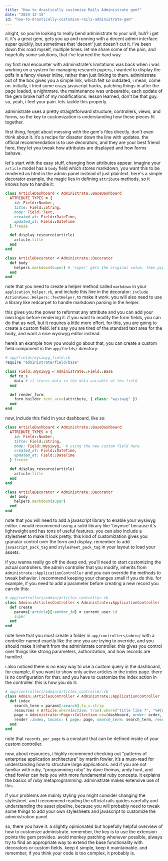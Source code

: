 ```yaml
---
title: "How to drastically customise Rails Administrate gem?"
date: "2024-12-15"
id: "how-to-drastically-customise-rails-administrate-gem"
---
```


alright, so you're looking to really bend administrate to your will, huh? i get it. it's a great gem, gets you up and running with a decent admin interface super quickly, but sometimes that 'decent' just doesn't cut it. i’ve been down this road myself, multiple times. let me share some of the pain, and hopefully some solutions, that i've learned the hard way.

my first real encounter with administrate's limitations was back when i was working on a system for managing research papers, i wanted to display the pdfs in a fancy viewer inline, rather than just linking to them. administrate out of the box gives you a simple link, which felt so outdated, i mean, come on. initially, i tried some crazy javascript hacks, patching things in after the page loaded, a nightmare. the maintenance was unbearable, each update of the gem broke half of my modifications. lesson learned, don't be that guy. so, yeah, i feel your pain. lets tackle this properly.

administrate uses a pretty straightforward structure, controllers, views, and forms, so the key to customization is understanding how these pieces fit together.

first thing, forget about messing with the gem's files directly. don't even think about it. it’s a recipe for disaster down the line with updates. the official recommendation is to use decorators, and they are your best friend here, they let you tweak how attributes are displayed and how forms behave.

let's start with the easy stuff, changing how attributes appear. imagine your `article` model has a `body` field which stores markdown, you want this to be rendered as html in the admin panel instead of just plaintext. here's a simple decorator example, the magic lies in defining `attribute` methods, so it knows how to handle it:

```ruby
class ArticleDashboard < Administrate::BaseDashboard
  ATTRIBUTE_TYPES = {
    id: Field::Number,
    title: Field::String,
    body: Field::Text,
    created_at: Field::DateTime,
    updated_at: Field::DateTime
  }.freeze

  def display_resource(article)
    article.title
  end
end

class ArticleDecorator < Administrate::Decorator
  def body
    helpers.markdown(super) # 'super' gets the original value, then pipe it through the markdown helper
  end
end
```

note that you need to create a helper method called `markdown` in your `application_helper.rb`, and include this line in the decorator: `include ActionView::Helpers::TextHelper`, to make it work. you will also need to use a library like redcarpet to handle markdown parsing in the helper.

this gives you the power to reformat any attribute and you can add your own logic before rendering it. if you want to modify the form fields, you can do that as well, but it requires a little more effort. for this, you are going to create a custom field. let's say you are tired of the standard text area for the body, and want a nice wysiwyg editor instead.

here’s an example how you would go about that, you can create a custom field component in the `app/fields/` directory:

```ruby
# app/fields/wysiwyg_field.rb
require "administrate/field/base"

class Field::Wysiwyg < Administrate::Field::Base
  def to_s
    data # it stores data in the data variable of the field
  end

  def render_form
    form_builder.text_area(attribute, { class: "wysiwyg" })
  end
end
```

now, include this field in your dashboard, like so:

```ruby
class ArticleDashboard < Administrate::BaseDashboard
  ATTRIBUTE_TYPES = {
    id: Field::Number,
    title: Field::String,
    body: Field::Wysiwyg,  # using the new custom field here
    created_at: Field::DateTime,
    updated_at: Field::DateTime
  }.freeze

  def display_resource(article)
    article.title
  end
end

class ArticleDecorator < Administrate::Decorator
  def body
    helpers.markdown(super)
  end
end
```

note that you will need to add a javascript library to enable your wysiwyg editor. i would recommend using a solid library like 'tinymce' because it's lightweight and has tons of useful features. you can also include a stylesheet to make it look pretty. this kind of customization gives you granular control over the form and display. remember to add `javascript_pack_tag` and `stylesheet_pack_tag` in your layout to load your assets.

if you wanna really go off the deep end, you'll need to start customizing the actual controllers. the admin controller that you modify, inherits from `Administrate::ApplicationController` and you can override the methods to tweak behavior. i recommend keeping your changes small if you do this. for example, if you need to add a parameter before creating a new record you can do this:

```ruby
# app/controllers/admin/articles_controller.rb
class Admin::ArticlesController < Administrate::ApplicationController
  def create
    params[:article][:author_id] = current_user.id
    super
  end
end
```

note here that you must create a folder in `app/controllers/admin/` with a controller named exactly like the one you are trying to override, and you should make it inherit from the administrate controller. this gives you control over things like strong parameters, authorization, and how records are handled.

i also noticed there is no easy way to use a custom query in the dashboard, for example, if you want to show only active articles in the index page. there is no configuration for that. and you have to customize the index action in the controller. this is how you do it:

```ruby
# app/controllers/admin/articles_controller.rb
class Admin::ArticlesController < Administrate::ApplicationController
  def index
    search_term = params[:search].to_s.strip
    resources = Article.where(active: true).where("title like ?", "%#{search_term}%").page(params[:page]).per(records_per_page)
    page = Administrate::Page::Collection.new(dashboard, order: order, resources: resources, search_term: search_term)
    render :index, locals: { page: page, search_term: search_term, resources: resources, show_search_bar: show_search_bar? }
  end
end
```
note that `records_per_page` is a constant that can be defined inside of your custom controller.

now, about resources, i highly recommend checking out "patterns of enterprise application architecture" by martin fowler, it’s a must-read for understanding how to structure large applications. and if you are not familiar with ruby, "programming ruby" by dave thomas, andy hunt, and chad fowler can help you with more fundamental ruby concepts. it explains the basics of ruby metaprogramming. administrate makes extensive use of this.

if your problems are mainly styling you might consider changing the stylesheet. and i recommend reading the official rails guides carefully and understanding the asset pipeline, because you will probably need to tweak some things to add your own stylesheets and javascript to customize the administration panel.

so, there you have it. a slightly opinionated but hopefully helpful overview of how to customize administrate. remember, the key is to use the extension points the gem provides. avoid monkey patching whenever possible, always try to find an appropriate way to extend the base functionality with decorators or custom fields. keep it simple, keep it maintainable. and remember, if you think your code is too complex, it probably is.
